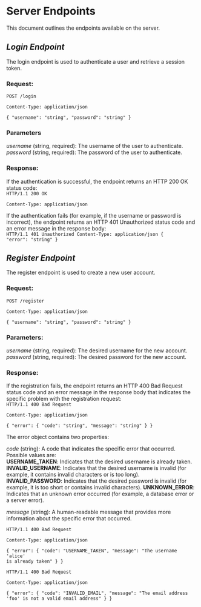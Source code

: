 # Server Endpoints
This document outlines the endpoints available on the server.

## _Login Endpoint_
The login endpoint is used to authenticate a user and retrieve a session token.

### Request:
<code>POST /login  
Content-Type: application/json  
{ "username": "string", "password": "string" }</code>  

### Parameters
_username_ (string, required): The username of the user to authenticate.  
_password_ (string, required): The password of the user to authenticate.

### Response:
If the authentication is successful, the endpoint returns an HTTP 200 OK status code:  
<code>HTTP/1.1 200 OK  
Content-Type: application/json</code>   

If the authentication fails (for example, if the username or password is incorrect), the endpoint returns an HTTP 401 Unauthorized status code and an error message in the response body:  
<code>HTTP/1.1 401 Unauthorized
Content-Type: application/json 
{ "error": "string" } </code>

## _Register Endpoint_
The register endpoint is used to create a new user account.

### Request:
<code>POST /register  
Content-Type: application/json  
{ "username": "string", "password": "string" }</code>  

### Parameters:  
_username_ (string, required): The desired username for the new account.  
_password_ (string, required): The desired password for the new account.  

### Response: 

If the registration fails, the endpoint returns an HTTP 400 Bad Request status code and an error message in the response body that indicates the specific problem with the registration request:   
<code>HTTP/1.1 400 Bad Request  
Content-Type: application/json  
{ "error": { "code": "string", "message": "string" } }</code>

The error object contains two properties:

_code_ (string): A code that indicates the specific error that occurred. Possible values are:  
**USERNAME_TAKEN**: Indicates that the desired username is already taken.  
**INVALID_USERNAME**: Indicates that the desired username is invalid (for example, it contains invalid characters or is too long).  
**INVALID_PASSWORD**: Indicates that the desired password is invalid (for example, it is too short or contains invalid characters).
**UNKNOWN_ERROR**: Indicates that an unknown error occurred (for example, a database error or a server error).    

_message_ (string): A human-readable message that provides more information about the specific error that occurred.  

<code>HTTP/1.1 400 Bad Request   
Content-Type: application/json  
{ "error": { "code": "USERNAME_TAKEN", "message": "The username 'alice' is already taken" } } </code>  

<code>HTTP/1.1 400 Bad Request  
Content-Type: application/json  
{ "error": { "code": "INVALID_EMAIL", "message": "The email address 'foo' is not a valid email address" } }</code>  


